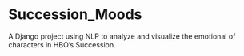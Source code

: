 # Succession_Moods
 A Django project using NLP to analyze and visualize the emotional of characters in HBO’s Succession.
